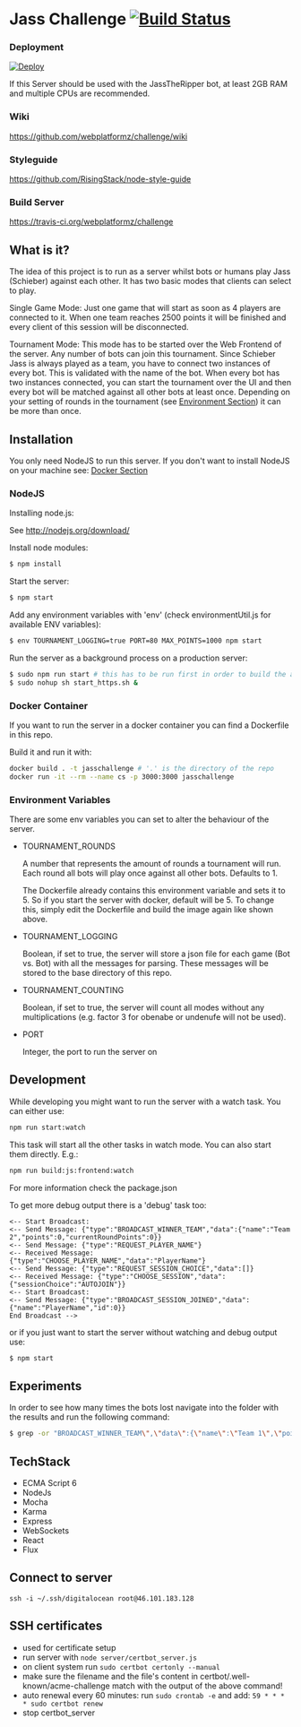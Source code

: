 # Jass Challenge [![Build Status](https://travis-ci.org/JoelNiklaus/jass-server.svg?branch=master)](https://travis-ci.org/JoelNiklaus/jass-server)

### Deployment

[![Deploy](https://www.herokucdn.com/deploy/button.png)](https://heroku.com/deploy)

If this Server should be used with the JassTheRipper bot, at least 2GB RAM and multiple CPUs are recommended.

### Wiki
https://github.com/webplatformz/challenge/wiki

### Styleguide
https://github.com/RisingStack/node-style-guide

### Build Server
https://travis-ci.org/webplatformz/challenge

## What is it?
The idea of this project is to run as a server whilst bots or humans play Jass (Schieber) against each other. It has two basic modes that clients can select to play.

Single Game Mode: Just one game that will start as soon as 4 players are connected to it. When one team reaches 2500 points it will be finished and every client of this session will be disconnected.

Tournament Mode: This mode has to be started over the Web Frontend of the server. Any number of bots can join this tournament. Since Schieber Jass is always played as a team, you have to connect two instances of every bot. This is validated with the name of the bot. When every bot has two instances connected, you can start the tournament over the UI and then every bot will be matched against all other bots at least once. Depending on your setting of rounds in the tournament (see [Environment Section](#environment-variables)) it can be more than once.

## Installation

You only need NodeJS to run this server. If you don't want to install NodeJS on your machine see: [Docker Section](#docker-container)

### NodeJS
Installing node.js: 

See http://nodejs.org/download/

Install node modules:
```sh
$ npm install
```

Start the server:
```sh
$ npm start
```

Add any environment variables with 'env' (check environmentUtil.js for available ENV variables):
```sh
$ env TOURNAMENT_LOGGING=true PORT=80 MAX_POINTS=1000 npm start
```

Run the server as a background process on a production server:
```sh
$ sudo npm run start # this has to be run first in order to build the app
$ sudo nohup sh start_https.sh &
```

### Docker Container
If you want to run the server in a docker container you can find a Dockerfile in this repo.

Build it and run it with:
```sh
docker build . -t jasschallenge # '.' is the directory of the repo
docker run -it --rm --name cs -p 3000:3000 jasschallenge
```
### Environment Variables
There are some env variables you can set to alter the behaviour of the server.

* TOURNAMENT_ROUNDS

  A number that represents the amount of rounds a tournament will run. Each round all bots will play once against all other bots. Defaults to 1.
  
  The Dockerfile already contains this environment variable and sets it to 5. So if you start the server with docker, default will be 5. To change this, simply edit the Dockerfile and build the image again like shown above.
* TOURNAMENT_LOGGING

  Boolean, if set to true, the server will store a json file for each game (Bot vs. Bot) with all the messages for parsing. These messages will be stored to the base directory of this repo.
* TOURNAMENT_COUNTING

  Boolean, if set to true, the server will count all modes without any multiplications (e.g. factor 3 for obenabe or undenufe will not be used).
  
* PORT

  Integer, the port to run the server on

## Development
While developing you might want to run the server with a watch task. You can either use:
```sh
npm run start:watch
```

This task will start all the other tasks in watch mode. You can also start them directly. E.g.:

```sh
npm run build:js:frontend:watch
```
For more information check the package.json

To get more debug output there is a 'debug' task too:
```
<-- Start Broadcast: 
<-- Send Message: {"type":"BROADCAST_WINNER_TEAM","data":{"name":"Team 2","points":0,"currentRoundPoints":0}}
<-- Send Message: {"type":"REQUEST_PLAYER_NAME"}
<-- Received Message: {"type":"CHOOSE_PLAYER_NAME","data":"PlayerName"}
<-- Send Message: {"type":"REQUEST_SESSION_CHOICE","data":[]}
<-- Received Message: {"type":"CHOOSE_SESSION","data":{"sessionChoice":"AUTOJOIN"}}
<-- Start Broadcast: 
<-- Send Message: {"type":"BROADCAST_SESSION_JOINED","data":{"name":"PlayerName","id":0}}
End Broadcast -->
```

or if you just want to start the server without watching and debug output use:

```sh
$ npm start
```

## Experiments
In order to see how many times the bots lost navigate into the folder with the results and run the following command:
```sh
$ grep -or "BROADCAST_WINNER_TEAM\",\"data\":{\"name\":\"Team 1\",\"points\":.*" .
```

## TechStack
- ECMA Script 6
- NodeJs
- Mocha
- Karma
- Express
- WebSockets
- React
- Flux

## Connect to server
`ssh -i ~/.ssh/digitalocean root@46.101.183.128`

## SSH certificates
- used for certificate setup
- run server with `node server/certbot_server.js`
- on client system run `sudo certbot certonly --manual`
- make sure the filename and the file's content in certbot/.well-known/acme-challenge match with the output of the above command!
- auto renewal every 60 minutes: run `sudo crontab -e` and add: `59 * * * * sudo certbot renew`
- stop certbot_server